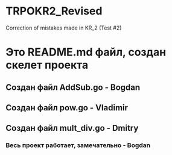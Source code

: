 # TRPOKR2_Revised
Correction of mistakes made in KR_2 (Test #2)

# Это README.md файл, создан скелет проекта
## Создан файл AddSub.go - Bogdan
## Создан файл pow.go - Vladimir
## Создан файл mult_div.go - Dmitry

### Весь проект работает, замечательно - Bogdan
